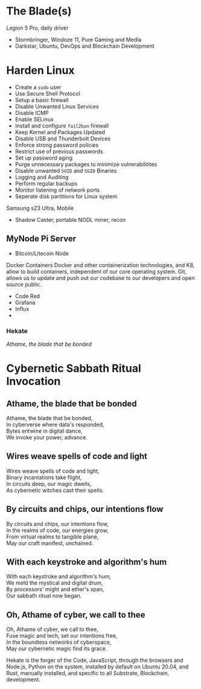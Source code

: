 # The Blade(s)

Legion 5 Pro, daily driver
- Stormbringer, Windoze 11, Pure Gaming and Media
- Darkstar, Ubuntu, DevOps and Blockchain Development

# Harden Linux
- Create a `sudo` user
- Use Secure Shell Protocol
- Setup a basic firewall
- Disable Unwanted Linux Services
- Disable ICMP
- Enable SELinux
- Install and configure `fail2ban` firewall
- Keep Kernel and Packages Updated
- Disable USB and Thunderbolt Devices
- Enforce strong password policies
- Restrict use of previous passwords
- Set up password aging
- Purge unnecessary packages to minimize vulnerabilitites
- Disable unwanted `SUID` and `SGID` Binaries
- Logging and Auditing
- Perform regular backups
- Monitor listening of network ports
- Seperate disk partitions for Linux system


Samsung s23 Ultra, Mobile
- Shadow Caster, portable NODL miner, recon


## MyNode Pi Server
- Bitcoin/Litecoin Node


Docker Containers
Docker and other containerization technologies, and K8, allow to build containers, independent of our core operating system.  Git, allows us to update and push out our  codebase to our developers and open source public.
- Code Red
- Grafana
- Influx
- 

### Hekate
*Athame, the blade that be bonded*
# Cybernetic Sabbath Ritual Invocation

## Athame, the blade that be bonded

Athame, the blade that be bonded,  
In cyberverse where data's responded,  
Bytes entwine in digital dance,  
We invoke your power, advance.

## Wires weave spells of code and light

Wires weave spells of code and light,  
Binary incantations take flight,  
In circuits deep, our magic dwells,  
As cybernetic witches cast their spells.

## By circuits and chips, our intentions flow

By circuits and chips, our intentions flow,  
In the realms of code, our energies grow,  
From virtual realms to tangible plane,  
May our craft manifest, unchained.

## With each keystroke and algorithm's hum

With each keystroke and algorithm's hum,  
We meld the mystical and digital drum,  
By processors' might and ether's span,  
Our sabbath ritual now began.

## Oh, Athame of cyber, we call to thee

Oh, Athame of cyber, we call to thee,  
Fuse magic and tech, set our intentions free,  
In the boundless networks of cyberspace,  
May our cybernetic magic find its grace.


Hekate is the forger of the Code, JavaScript, through the browsers and Node.js, Python on the system, installed by default on Ubuntu 20.04, and  Rust, manually installed, and specific to all Substrate, Blockchain, development.


